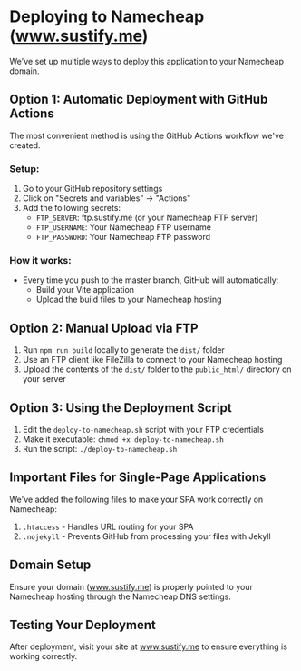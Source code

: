 # Deploying to Namecheap (www.sustify.me)

We've set up multiple ways to deploy this application to your Namecheap domain.

## Option 1: Automatic Deployment with GitHub Actions

The most convenient method is using the GitHub Actions workflow we've created.

### Setup:

1. Go to your GitHub repository settings
2. Click on "Secrets and variables" → "Actions"
3. Add the following secrets:
   - `FTP_SERVER`: ftp.sustify.me (or your Namecheap FTP server)
   - `FTP_USERNAME`: Your Namecheap FTP username
   - `FTP_PASSWORD`: Your Namecheap FTP password

### How it works:

- Every time you push to the master branch, GitHub will automatically:
  - Build your Vite application
  - Upload the build files to your Namecheap hosting

## Option 2: Manual Upload via FTP

1. Run `npm run build` locally to generate the `dist/` folder
2. Use an FTP client like FileZilla to connect to your Namecheap hosting
3. Upload the contents of the `dist/` folder to the `public_html/` directory on your server

## Option 3: Using the Deployment Script

1. Edit the `deploy-to-namecheap.sh` script with your FTP credentials
2. Make it executable: `chmod +x deploy-to-namecheap.sh`
3. Run the script: `./deploy-to-namecheap.sh`

## Important Files for Single-Page Applications

We've added the following files to make your SPA work correctly on Namecheap:

1. `.htaccess` - Handles URL routing for your SPA
2. `.nojekyll` - Prevents GitHub from processing your files with Jekyll

## Domain Setup

Ensure your domain (www.sustify.me) is properly pointed to your Namecheap hosting through the Namecheap DNS settings.

## Testing Your Deployment

After deployment, visit your site at www.sustify.me to ensure everything is working correctly. 